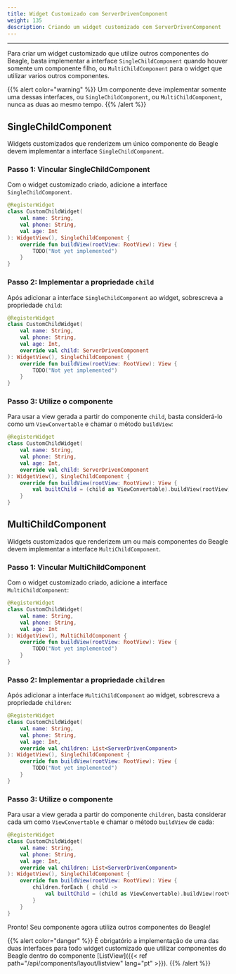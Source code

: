 ```yaml
---
title: Widget Customizado com ServerDrivenComponent
weight: 135
description: Criando um widget customizado com ServerDrivenComponent
---
```


---

Para criar um widget customizado que utilize outros componentes do Beagle, basta implementar a interface `SingleChildComponent` quando houver somente um componente filho, ou `MultiChildComponent` para o widget que utilizar varios outros componentes.

{{% alert color="warning" %}}
Um componente deve implementar somente uma dessas interfaces, ou `SingleChildComponent`, ou `MultiChildComponent`, nunca as duas ao mesmo tempo.
{{% /alert %}}

## SingleChildComponent

Widgets customizados que renderizem um único componente do Beagle devem implementar a interface `SingleChildComponent`.

### Passo 1: Vincular SingleChildComponent

Com o widget customizado criado, adicione a interface `SingleChildComponent`.

```kotlin
@RegisterWidget
class CustomChildWidget(
    val name: String,
    val phone: String,
    val age: Int
): WidgetView(), SingleChildComponent {
    override fun buildView(rootView: RootView): View {
        TODO("Not yet implemented")
    }
}
```

### Passo 2: Implementar a propriedade `child`

Após adicionar a interface `SingleChildComponent` ao widget, sobrescreva a propriedade `child`:

```kotlin
@RegisterWidget
class CustomChildWidget(
    val name: String,
    val phone: String,
    val age: Int,
    override val child: ServerDrivenComponent
): WidgetView(), SingleChildComponent {
    override fun buildView(rootView: RootView): View {
        TODO("Not yet implemented")
    }
}
```

### Passo 3: Utilize o componente

Para usar a view gerada a partir do componente `child`, basta considerá-lo como um `ViewConvertable` e chamar o método `buildView`:

```kotlin
@RegisterWidget
class CustomChildWidget(
    val name: String,
    val phone: String,
    val age: Int,
    override val child: ServerDrivenComponent
): WidgetView(), SingleChildComponent {
    override fun buildView(rootView: RootView): View {
        val builtChild = (child as ViewConvertable).buildView(rootView)
    }
}
```

## MultiChildComponent

Widgets customizados que renderizem um ou mais componentes do Beagle devem implementar a interface `MultiChildComponent`.

### Passo 1: Vincular MultiChildComponent

Com o widget customizado criado, adicione a interface `MultiChildComponent`:

```kotlin
@RegisterWidget
class CustomChildWidget(
    val name: String,
    val phone: String,
    val age: Int
): WidgetView(), MultiChildComponent {
    override fun buildView(rootView: RootView): View {
        TODO("Not yet implemented")
    }
}
```

### Passo 2: Implementar a propriedade `children`

Após adicionar a interface `MultiChildComponent` ao widget, sobrescreva a propriedade `children`:

```kotlin
@RegisterWidget
class CustomChildWidget(
    val name: String,
    val phone: String,
    val age: Int,
    override val children: List<ServerDrivenComponent>
): WidgetView(), SingleChildComponent {
    override fun buildView(rootView: RootView): View {
        TODO("Not yet implemented")
    }
}
```

### Passo 3: Utilize o componente

Para usar a view gerada a partir do componente `children`, basta considerar cada um como `ViewConvertable` e chamar o método `buildView` de cada:

```kotlin
@RegisterWidget
class CustomChildWidget(
    val name: String,
    val phone: String,
    val age: Int,
    override val children: List<ServerDrivenComponent>
): WidgetView(), SingleChildComponent {
    override fun buildView(rootView: RootView): View {
        children.forEach { child ->
            val builtChild = (child as ViewConvertable).buildView(rootView)
        }
    }
}
```

Pronto! Seu componente agora utiliza outros componentes do Beagle!

{{% alert color="danger" %}}
É obrigatório a implementação de uma das duas interfaces para todo widget customizado que utilizar componentes do Beagle dentro do componente [ListView]({{< ref path="/api/components/layout/listview" lang="pt" >}}).
{{% /alert %}}
